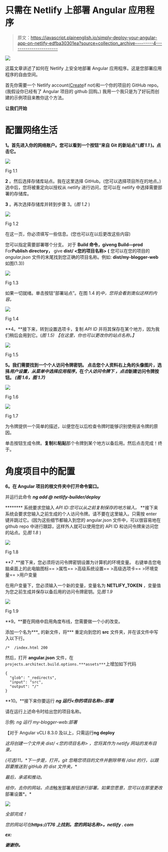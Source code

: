 # 只需在 Netlify 上部署 Angular 应用程序

> 原文：<https://javascript.plainenglish.io/simply-deploy-your-angular-app-on-netlify-edfba30301ea?source=collection_archive---------4----------------------->

![](img/d9f426d66827dac6456d4674f0619cdb.png)

这篇文章讲述了如何在 Netlify 上安全地部署 Angular 应用程序。这是您部署应用程序的自由空间。

首先你需要一个 Netlify account([Create](https://www.netlify.com/)if not)和一个你的项目的 GitHub repo。
(我假设你已经有了 Angular 项目的 github 回购。)
我用一个我只是为了好玩而创建的示例项目来教你这个方法。

**让我们开始**

# 配置网络生活

**1。首先进入你的网络账户。您可以看到一个按钮“来自 Git 的新站点”(*图 1.1* )。点击它。**

![](img/75f2de625bac642ef0b82eb14b6d7be2.png)

Fig 1.1

**2** 。然后选择存储库站点。我在这里选择 GitHub。(您可以选择项目所在的地点。)
选中后，您将被重定向以授权从 netlify 进行访问，您可以在 netlify 中选择需要部署的存储库。

**3** 。再次选择存储库并转到步骤 3。(*图 1.2* )

![](img/2d703c0c72d44aac74e48cf0f25a3814.png)

Fig 1.2

在这一页，你必须填写一些信息。(您也可以在以后更改这些内容)

您可以指定需要部署哪个分支。
对于 **Build 命令，**give**ng Build—prod**
For**Publish directory，** give **dist/ <您的项目名称>**
**(** 您可以在您的项目的 *angular.json* 文件的末尾找到您正确的项目名称。例如: **dist/my-blogger-web** 如图(1.3))

![](img/83d445b4b54c816b4a69ffa25e5c4ba8.png)

Fig 1.3

如果一切就绪。单击按钮“部署站点”。在图 1.4 的*中，您将会看到类似这样的内容。*

![](img/62c01eb08ce6ef411f62e923ba66920f.png)

Fig 1.4

**4。**接下来，转到设置选项卡，复制 *API ID* 并将其保存在某个地方，因为我们稍后会用到它。(*图 1.5)*
*【在这里，你也可以更改你的站点名称。】*

![](img/549131f597a449dc2fc137ca3289215c.png)

Fig 1.5

**5。我们需要找到一个个人访问令牌密钥。
点击您个人资料右上角的头像图片，选择*用户设置，*从菜单中选择*应用程序*，在*个人访问令牌下
，点击*新建访问令牌按钮。
*(图 1.6，图 1.7)***

![](img/391b36790c1a3ef70e966c82c7a52731.png)

Fig 1.6

![](img/addbd1caa9a2846993e30b3082f8ea8d.png)

Fig 1.7

为令牌提供一个简单的描述，以便您在以后检查令牌时能够识别使用该令牌的原因。

单击按钮生成令牌。**复制**和**粘贴**那个令牌到某个地方以备后用。然后点击完成！终于。

# 角度项目中的配置

**6。在 Angular 项目的根文件夹中打开命令窗口。**

并运行此命令
***ng add @ netlify-builder/deploy***

******** 系统要求您输入 *API ID:您可以从之前复制保存的地方输入。*
**接下来系统会要求您输入之前生成的个人访问令牌。请不要在这里输入。只需按 enter 键并跳过它。(因为这些细节都输入到您的 angular.json 文件中，可以很容易地在 github repo 中进行跟踪，这样外人就可以使用您的 API ID 和访问令牌来访问您的站点。见*图 1.8* )

![](img/e762863952f4dd4d5bcd1894ea15b612.png)

Fig 1.8

**7 .**接下来，您必须将访问令牌密钥设置为计算机的环境变量。
右键单击您电脑桌面上的此电脑图标== >属性== >高级系统设置== >高级选项卡== >环境变量== >用户变量

在用户变量下，您必须输入一个新的变量，变量名为 **NETLIFY_TOKEN** ，变量值为您之前生成并保存以备后用的访问令牌密钥。见*图 1.9*

![](img/80e092f729e31ecfc7d186969386ed5a.png)

Fig 1.9

**9。**要在网络中启用角度布线，您需要做一个小的改变。

添加一个名为***_ 的新文件，将*** 重定向到您的 **src** 文件夹，并在该文件中写入以下行。

```
/*  /index.html 200
```

然后，打开 **angular.json** 文件，在`projects.architect.build.options.***assets***`上增加如下代码

```
{
  "glob": "_redirects",
  "input": "src",
  "output": "/"
}
```

**10。**接下来你要运行
***ng 运行<你的项目名称>:部署***

请在运行上述命令时给出您的项目名称。

示例: *ng 运行 my-blogger-web:部署*

【对于 Angular vCLI 8.3.0 及以上，只需运行****ng deploy****

*这将创建一个文件夹 *dist/ <您的项目名称>* ，您将其作为 netlify 网站的发布目录。*

***(可选)11。**下一步是，打开*。git 忽略您项目的*文件并删除带有 */dist* 的行，以跟踪要推送到 gitHub 的 dist 文件夹*。**

*最后，承诺和推动。*

*给你，去你的网站，点击*触发部署*按钮进行部署。如果您愿意，您可以在那里更改*部署设置*。*

*![](img/5ba92e8bcac631b358ef4d21adaef9aa.png)*

*全部完成！*

*您的网站可在**https://*T76 上找到。您的网站名称>*。netlify . com***

***ex:**[](https://udithdemo.netlify.com/)*

***谢谢你。***